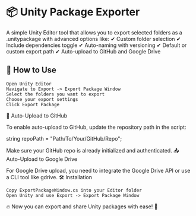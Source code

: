 # 📦 Unity Package Exporter

A simple Unity Editor tool that allows you to export selected folders as a .unitypackage with advanced options like:
✔ Custom folder selection
✔ Include dependencies toggle
✔ Auto-naming with versioning
✔ Default or custom export path
✔ Auto-upload to GitHub and Google Drive
## 🚀 How to Use

    Open Unity Editor
    Navigate to Export -> Export Package Window
    Select the folders you want to export
    Choose your export settings
    Click Export Package

🔗 Auto-Upload to GitHub

To enable auto-upload to GitHub, update the repository path in the script:

string repoPath = "Path/To/Your/GitHub/Repo";

Make sure your GitHub repo is already initialized and authenticated.
📤 Auto-Upload to Google Drive

For Google Drive upload, you need to integrate the Google Drive API or use a CLI tool like gdrive.
🛠 Installation

    Copy ExportPackageWindow.cs into your Editor folder
    Open Unity and use Export -> Export Package Window

🔥 Now you can export and share Unity packages with ease! 🚀

